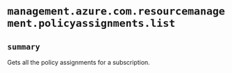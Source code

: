 # `management.azure.com.resourcemanagement.policyassignments.list`

## `summary`
Gets all the policy assignments for a subscription.


